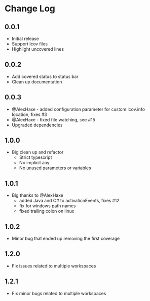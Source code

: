 # Change Log

## 0.0.1
- Initial release
- Support lcov files
- Highlight uncovered lines

## 0.0.2
- Add covered status to status bar
- Clean up documentation

## 0.0.3
- @AlexHaxe - added configuration parameter for custom lcov.info location, fixes #3
- @AlexHaxe - fixed file watching, see #15
- Upgraded dependencies

## 1.0.0
- Big clean up and refactor
  - Strict typescript
  - No implicit any
  - No unused parameters or variables

## 1.0.1
- Big thanks to @AlexHaxe
  - added Java and C# to activationEvents, fixes #12
  - fix for windows path names
  - fixed trailing colon on linux
  
## 1.0.2
- Minor bug that ended up removing the first coverage

## 1.2.0
- Fix issues related to multiple workspaces

## 1.2.1
- Fix minor bugs related to multiple workspaces
